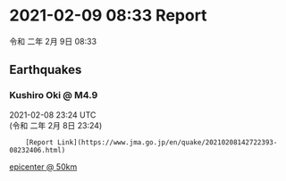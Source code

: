 # 2021-02-09 08:33 Report
令和 二年 2月 9日 08:33

## Earthquakes
### Kushiro Oki @ M4.9
2021-02-08 23:24 UTC  
        (令和 二年 2月 8日 23:24)
  
        [Report Link](https://www.jma.go.jp/en/quake/20210208142722393-08232406.html)  
[epicenter @ 50km](https://www.google.com/maps/place/42°36'00%22+144°54'00%22/@42.6,144.9,17z/data=!3m1!4b1!4m5!3m4!1s0x0:0x0!8m2!3d42.6!4d144.9)